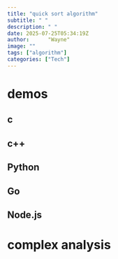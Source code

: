 ```yaml
---
title: "quick sort algorithm"
subtitle: " "
description: " "
date: 2025-07-25T05:34:19Z
author:      "Wayne"
image: ""
tags: ["algorithm"]
categories: ["Tech"]
---
```


# demos

## c

## c++

## Python

## Go

## Node.js

# complex analysis
